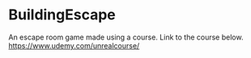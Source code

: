 # BuildingEscape
An escape room game made using a course. Link to the course below.
https://www.udemy.com/unrealcourse/

